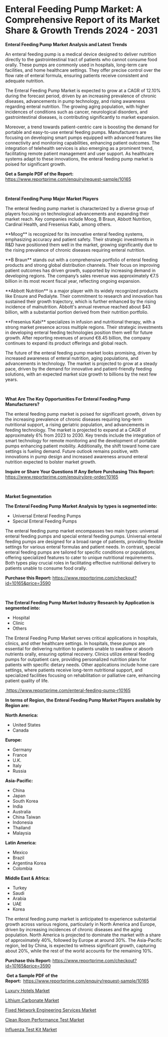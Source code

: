<p><h1>Enteral Feeding Pump Market: A Comprehensive Report of its Market Share & Growth Trends 2024 - 2031</h1></p><p><strong>Enteral Feeding Pump Market Analysis and Latest Trends</strong></p>
<p><p>An enteral feeding pump is a medical device designed to deliver nutrition directly to the gastrointestinal tract of patients who cannot consume food orally. These pumps are commonly used in hospitals, long-term care facilities, and home healthcare settings. They offer precise control over the flow rate of enteral formula, ensuring patients receive consistent and adequate nutrition.</p><p>The Enteral Feeding Pump Market is expected to grow at a CAGR of 12.10% during the forecast period, driven by an increasing prevalence of chronic diseases, advancements in pump technology, and rising awareness regarding enteral nutrition. The growing aging population, with higher incidences of conditions such as cancer, neurological disorders, and gastrointestinal diseases, is contributing significantly to market expansion.</p><p>Moreover, a trend towards patient-centric care is boosting the demand for portable and easy-to-use enteral feeding pumps. Manufacturers are focusing on developing smart pumps equipped with advanced features like connectivity and monitoring capabilities, enhancing patient outcomes. The integration of telehealth services is also emerging as a prominent trend, facilitating remote patient management and user support. As healthcare systems adapt to these innovations, the enteral feeding pump market is poised for significant growth.</p></p>
<p><strong>Get a Sample PDF of the Report:&nbsp;</strong> <a href="https://www.reportprime.com/enquiry/request-sample/10165?utm_campaign=1835&utm_medium=2&utm_source=Github&utm_content=ia&utm_term=28112024&utm_id=enteral-feeding-pump">https://www.reportprime.com/enquiry/request-sample/10165</a></p>
<p>&nbsp;</p>
<p><strong>Enteral Feeding Pump Major Market Players</strong></p>
<p><p>The enteral feeding pump market is characterized by a diverse group of players focusing on technological advancements and expanding their market reach. Key companies include Moog, B Braun, Abbott Nutrition, Cardinal Health, and Fresenius Kabi, among others.</p><p>**Moog** is recognized for its innovative enteral feeding systems, emphasizing accuracy and patient safety. Their strategic investments in R&D have positioned them well in the market, growing significantly due to the rising prevalence of chronic diseases requiring enteral nutrition.</p><p>**B Braun** stands out with a comprehensive portfolio of enteral feeding products and strong global distribution channels. Their focus on improving patient outcomes has driven growth, supported by increasing demand in developing regions. The company’s sales revenue was approximately €7.5 billion in its most recent fiscal year, reflecting ongoing expansion.</p><p>**Abbott Nutrition** is a major player with its widely recognized products like Ensure and Pedialyte. Their commitment to research and innovation has sustained their growth trajectory, which is further enhanced by the rising incidence of malnutrition. Abbott's annual revenue reached about $43 billion, with a substantial portion derived from their nutrition portfolio.</p><p>**Fresenius Kabi** specializes in infusion and nutritional therapy, with a strong market presence across multiple regions. Their strategic investments in developing enteral feeding technologies position them well for future growth. After reporting revenues of around €8.45 billion, the company continues to expand its product offerings and global reach.</p><p>The future of the enteral feeding pump market looks promising, driven by increased awareness of enteral nutrition, aging populations, and advancements in technology. The market is projected to grow at a steady pace, driven by the demand for innovative and patient-friendly feeding solutions, with an expected market size growth to billions by the next few years.</p></p>
<p>&nbsp;</p>
<p><strong>What Are The Key Opportunities For Enteral Feeding Pump Manufacturers?</strong></p>
<p><p>The enteral feeding pump market is poised for significant growth, driven by the increasing prevalence of chronic diseases requiring long-term nutritional support, a rising geriatric population, and advancements in feeding technology. The market is projected to expand at a CAGR of approximately 6% from 2023 to 2030. Key trends include the integration of smart technology for remote monitoring and the development of portable pumps enhancing patient mobility. Additionally, the shift toward home care settings is fueling demand. Future outlook remains positive, with innovations in pump design and increased awareness around enteral nutrition expected to bolster market growth.</p></p>
<p><strong>Inquire or Share Your Questions If Any Before Purchasing This Report:</strong> <a href="https://www.reportprime.com/enquiry/pre-order/10165?utm_campaign=1835&utm_medium=2&utm_source=Github&utm_content=ia&utm_term=28112024&utm_id=enteral-feeding-pump">https://www.reportprime.com/enquiry/pre-order/10165</a></p>
<p>&nbsp;</p>
<p><strong>Market Segmentation</strong></p>
<p><strong>The Enteral Feeding Pump Market Analysis by types is segmented into:</strong></p>
<p><ul><li>Universal Enteral Feeding Pumps</li><li>Special Enteral Feeding Pumps</li></ul></p>
<p><p>The enteral feeding pump market encompasses two main types: universal enteral feeding pumps and special enteral feeding pumps. Universal enteral feeding pumps are designed for a broad range of patients, providing flexible settings for various enteral formulas and patient needs. In contrast, special enteral feeding pumps are tailored for specific conditions or populations, offering specialized features to cater to unique nutritional requirements. Both types play crucial roles in facilitating effective nutritional delivery to patients unable to consume food orally.</p></p>
<p><strong>Purchase this Report:&nbsp;</strong><a href="https://www.reportprime.com/checkout?id=10165&price=3590&utm_campaign=1835&utm_medium=2&utm_source=Github&utm_content=ia&utm_term=28112024&utm_id=enteral-feeding-pump">https://www.reportprime.com/checkout?id=10165&price=3590</a></p>
<p>&nbsp;</p>
<p><strong>The Enteral Feeding Pump Market Industry Research by Application is segmented into:</strong></p>
<p><ul><li>Hospital</li><li>Clinic</li><li>Others</li></ul></p>
<p><p>The Enteral Feeding Pump Market serves critical applications in hospitals, clinics, and other healthcare settings. In hospitals, these pumps are essential for delivering nutrition to patients unable to swallow or absorb nutrients orally, ensuring optimal recovery. Clinics utilize enteral feeding pumps for outpatient care, providing personalized nutrition plans for patients with specific dietary needs. Other applications include home care settings, where patients receive long-term nutritional support, and specialized facilities focusing on rehabilitation or palliative care, enhancing patient quality of life.</p></p>
<p><a href="https://www.reportprime.com/enteral-feeding-pump-r10165?utm_campaign=1835&utm_medium=2&utm_source=Github&utm_content=ia&utm_term=28112024&utm_id=enteral-feeding-pump">&nbsp;https://www.reportprime.com/enteral-feeding-pump-r10165</a></p>
<p><strong>In terms of Region, the Enteral Feeding Pump Market Players available by Region are:</strong></p>
<p>
    <p> <strong> North America: </strong>
        <ul>
            <li>United States</li>
            <li>Canada</li>
        </ul>
        </p> 
    <p> <strong> Europe: </strong>
        <ul>
            <li>Germany</li>
            <li>France</li>
            <li>U.K.</li>
            <li>Italy</li>
            <li>Russia</li>
        </ul>
        </p> 
    <p> <strong> Asia-Pacific: </strong>
        <ul>
            <li>China</li>
            <li>Japan</li>
            <li>South Korea</li>
            <li>India</li>
            <li>Australia</li>
            <li>China Taiwan</li>
            <li>Indonesia</li>
            <li>Thailand</li>
            <li>Malaysia</li>
        </ul>
        </p> 
    <p> <strong> Latin America: </strong>
        <ul>
            <li>Mexico</li>
            <li>Brazil</li>
            <li>Argentina Korea</li>
            <li>Colombia</li>
        </ul>
        </p> 
    <p> <strong> Middle East & Africa: </strong>
        <ul>
            <li>Turkey</li>
            <li>Saudi</li>
            <li>Arabia</li>
            <li>UAE</li>
            <li>Korea</li>
        </ul>
    </p>
    </p>
<p><p>The enteral feeding pump market is anticipated to experience substantial growth across various regions, particularly in North America and Europe, driven by increasing incidences of chronic diseases and the aging population. North America is projected to dominate the market with a share of approximately 40%, followed by Europe at around 30%. The Asia-Pacific region, led by China, is expected to witness significant growth, capturing about 20%, while the rest of the world accounts for the remaining 10%.</p></p>
<p><strong>Purchase this Report: </strong><a href="https://www.reportprime.com/checkout?id=10165&price=3590&utm_campaign=1835&utm_medium=2&utm_source=Github&utm_content=ia&utm_term=28112024&utm_id=enteral-feeding-pump">https://www.reportprime.com/checkout?id=10165&price=3590</a></p>
<p>&nbsp;<strong>Get a Sample PDF of the Report:&nbsp;&nbsp;</strong><a href="https://www.reportprime.com/enquiry/request-sample/10165?utm_campaign=1835&utm_medium=2&utm_source=Github&utm_content=ia&utm_term=28112024&utm_id=enteral-feeding-pump">https://www.reportprime.com/enquiry/request-sample/10165</a></p>
<p><strong></strong></p>
<p><p><a href="https://www.linkedin.com/pulse/global-luxury-hotels-market-opportunities-forecast-period-buf8e?utm_campaign=1835&utm_medium=2&utm_source=Github&utm_content=ia&utm_term=28112024&utm_id=enteral-feeding-pump">Luxury Hotels Market</a></p><p><a href="https://www.linkedin.com/pulse/lithium-carbonate-market-global-share-ranking-overall-mmiqe?utm_campaign=1835&utm_medium=2&utm_source=Github&utm_content=ia&utm_term=28112024&utm_id=enteral-feeding-pump">Lithium Carbonate Market</a></p><p><a href="https://issuu.com/reportprime-2/docs/fixed-network-engineering-services-_8c36c20ee06bb1?utm_campaign=1835&utm_medium=2&utm_source=Github&utm_content=ia&utm_term=28112024&utm_id=enteral-feeding-pump">Fixed Network Engineering Services Market</a></p><p><a href="https://issuu.com/reportprime-2/docs/clean-room-performance-test-market-_83e9cfb3e29f37?utm_campaign=1835&utm_medium=2&utm_source=Github&utm_content=ia&utm_term=28112024&utm_id=enteral-feeding-pump">Clean Room Performance Test Market</a></p><p><a href="https://github.com/XavierTyler76/Market-Research-Report-List-1/blob/main/influenza-test-kit-market.md?utm_campaign=1835&utm_medium=2&utm_source=Github&utm_content=ia&utm_term=28112024&utm_id=enteral-feeding-pump">Influenza Test Kit Market</a></p></p>
